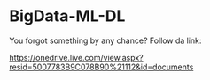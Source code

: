 # BigData-ML-DL
You forgot something by any chance? 
Follow da link:

https://onedrive.live.com/view.aspx?resid=5007783B9C078B90%21112&id=documents
